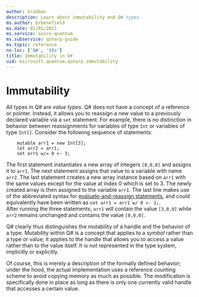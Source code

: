 ```yaml
---
author: bradben
description: Learn about immutability and Q# types.
ms.author: brbenefield
ms.date: 02/01/2021
ms.service: azure-quantum
ms.subservice: qsharp-guide
ms.topic: reference
no-loc: ['Q#', '$$v']
title: Immutability in Q#
uid: microsoft.quantum.qsharp.immutability
---
```


# Immutability

All types in Q# are *value types*. Q# does not have a concept of a reference or pointer. Instead, it allows you to reassign a new value to a previously declared variable via a `set` statement. For example, there is no distinction in behavior between reassignments for variables of type `Int` or variables of type `Int[]`. Consider the following sequence of statements:

```qsharp
    mutable arr1 = new Int[3];
    let arr2 = arr1; 
    set arr1 w/= 0 <- 3; 
```

The first statement instantiates a new array of integers `[0,0,0]` and assigns it to `arr1`. 
The next statement assigns that value to a variable with name `arr2`. The last statement creates a new array instance based on `arr1` with the same values except for the value at index 0 which is set to 3. The newly created array is then assigned to the variable `arr1`. The last line makes use of the abbreviated syntax for [evaluate-and-reassign statements](xref:microsoft.quantum.qsharp.variabledeclarationsandreassignments#evaluate-and-reassign-statements), and could equivalently have been written as `set arr1 = arr1 w/ 0 <- 1;`.  
After running the three statements, `arr1` will contain the value `[3,0,0]` while `arr2` remains unchanged and contains the value `[0,0,0]`. 


Q# clearly thus distinguishes the mutability of a handle and the behavior of a type. 
Mutability within Q# is a concept that applies to a *symbol* rather than a type or value; 
it applies to the handle that allows you to access a value rather than to the value itself. It is *not* represented in the type system, implicitly or explicitly.

Of course, this is merely a description of the formally defined behavior; under the hood, the actual implementation uses a reference counting scheme to avoid copying memory as much as possible. 
The modification is specifically done in place as long as there is only one currently valid handle that accesses a certain value.




